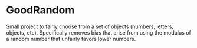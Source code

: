 # GoodRandom
Small project to fairly choose from a set of objects (numbers, letters, objects, etc). Specifically removes bias that arise from using the modulus of a random number that unfairly favors lower numbers.
